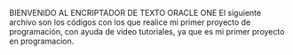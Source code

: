 BIENVENIDO AL ENCRIPTADOR DE TEXTO ORACLE ONE
El siguiente archivo son los códigos con los que realice mi primer proyecto de programación, con ayuda de video tutoriales, ya que es mi primer proyecto en programacion.

